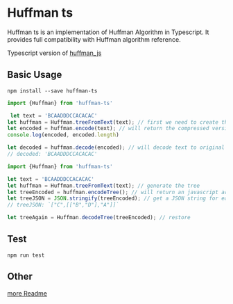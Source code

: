 # Huffman ts

Huffman ts is an implementation of Huffman Algorithm in Typescript. It provides
full compatibility with Huffman algorithm reference.

Typescript version of [huffman_js](https://github1s.com/wilkerlucio/huffman_js)

## Basic Usage

```
npm install --save huffman-ts
```

```ts
import {Huffman} from 'huffman-ts'

 let text = 'BCAADDDCCACACAC'
let huffman = Huffman.treeFromText(text); // first we need to create the tree to make encoding/decoding
let encoded = huffman.encode(text); // will return the compressed version of text
console.log(encoded, encoded.length)

let decoded = huffman.decode(encoded); // will decode text to original version
// decoded: 'BCAADDDCCACACAC'

```

```ts
import {Huffman} from 'huffman-ts'

let text = 'BCAADDDCCACACAC'
let huffman = Huffman.treeFromText(text); // generate the tree
let treeEncoded = huffman.encodeTree(); // will return an javascript array with tree representation
let treeJSON = JSON.stringify(treeEncoded); // get a JSON string for easy transportation
// treeJSON: `["C",[["B","D"],"A"]]`

let treeAgain = Huffman.decodeTree(treeEncoded); // restore
```
## Test

```
npm run test
```

## Other

[more Readme](https://github1s.com/wilkerlucio/huffman_js)